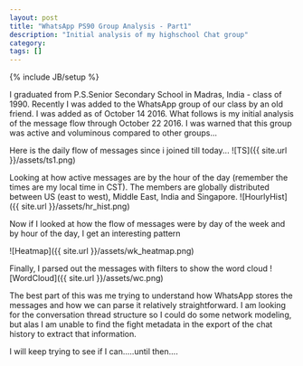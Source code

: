 ```yaml
---
layout: post
title: "WhatsApp PS90 Group Analysis - Part1"
description: "Initial analysis of my highschool Chat group"
category: 
tags: []
---
```

{% include JB/setup %}

I graduated from P.S.Senior Secondary School in Madras, India - class of 1990. Recently I was added to the WhatsApp group of our class by an old friend. I was added as of October 14 2016.
What follows is my initial analysis of the message flow through October 22 2016. I was warned that this group was active and voluminous compared to other groups...

Here is the daily flow of messages since i joined till today...
![TS]({{ site.url }}/assets/ts1.png)

Looking at how active messages are by the hour of the day (remember the times are my local time in CST). The members are globally distributed between US (east to west), Middle East, India and Singapore.
![HourlyHist]({{ site.url }}/assets/hr_hist.png)

Now if I looked at how the flow of messages were by day of the week and by hour of the day, I get an interesting pattern

![Heatmap]({{ site.url }}/assets/wk_heatmap.png)

Finally, I parsed out the messages with filters to show the word cloud
![WordCloud]({{ site.url }}/assets/wc.png)

The best part of this was me trying to understand how WhatsApp stores the messages and how we can parse it relatively straightforward. I am looking for the conversation thread structure so I could do some network modeling, but alas I am unable to find the fight metadata in the export of the chat history to extract that information.

I will keep trying to see if I can.....until then....